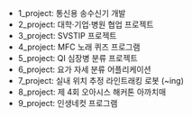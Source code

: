 - 1_project: 통신용 송수신기 개발
- 2_project: 대학·기업·병원 협업 프로젝트
- 3_project: SVSTIP 프로젝트
- 4_project: MFC 노래 퀴즈 프로그램
- 5_project: QI 심장병 분류 프로젝트
- 6_project: 요가 자세 분류 어플리케이션
- 7_project: 실내 위치 추정 라인트래킹 로봇 (~ing)
- 8_project: 제 4회 오아시스 해커톤 아까치매
- 9_project: 인생네컷 프로그램
